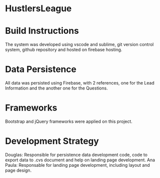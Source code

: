 # HustlersLeague

# Build Instructions
The system was developed using vscode and sublime, git version control system, github repository and hosted on firebase hosting.

# Data Persistence
All data was persisted using Firebase, with 2 references, one for the Lead Information and the another one for the Questions.

# Frameworks 
Bootstrap and jQuery frameworks were applied on this project.

# Development Strategy
Douglas:
Responsible for persistence data development code, code to export data to .cvs document and help on landing page development.
Ana Paula:
Responsable for landing page development, including layout and page design.
